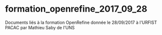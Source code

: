 # formation_openrefine_2017_09_28

Documents liés à la formation OpenRefine donnée le 28/09/2017 à l'URFIST PACAC par Mathieu Saby de l'UNS
